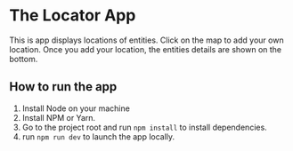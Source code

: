 # The Locator App

This is app displays locations of entities. Click on the map to add your own location. Once you add your location, the entities details are shown on the bottom.

## How to run the app

1. Install Node on your machine
2. Install NPM or Yarn.
3. Go to the project root and run `npm install` to install dependencies.
4. run `npm run dev` to launch the app locally.
